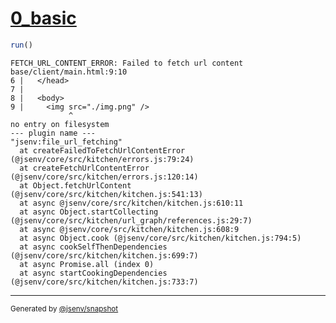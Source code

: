 # [0_basic](../../img_not_found_build.test.mjs#L22)

```js
run()
```

```console
FETCH_URL_CONTENT_ERROR: Failed to fetch url content
base/client/main.html:9:10
6 |   </head>
7 | 
8 |   <body>
9 |     <img src="./img.png" />
             ^
no entry on filesystem
--- plugin name ---
"jsenv:file_url_fetching"
  at createFailedToFetchUrlContentError (@jsenv/core/src/kitchen/errors.js:79:24)
  at createFetchUrlContentError (@jsenv/core/src/kitchen/errors.js:120:14)
  at Object.fetchUrlContent (@jsenv/core/src/kitchen/kitchen.js:541:13)
  at async @jsenv/core/src/kitchen/kitchen.js:610:11
  at async Object.startCollecting (@jsenv/core/src/kitchen/url_graph/references.js:29:7)
  at async @jsenv/core/src/kitchen/kitchen.js:608:9
  at async Object.cook (@jsenv/core/src/kitchen/kitchen.js:794:5)
  at async cookSelfThenDependencies (@jsenv/core/src/kitchen/kitchen.js:699:7)
  at async Promise.all (index 0)
  at async startCookingDependencies (@jsenv/core/src/kitchen/kitchen.js:733:7)
```

---

<sub>
  Generated by <a href="https://github.com/jsenv/core/tree/main/packages/tooling/snapshot">@jsenv/snapshot</a>
</sub>
